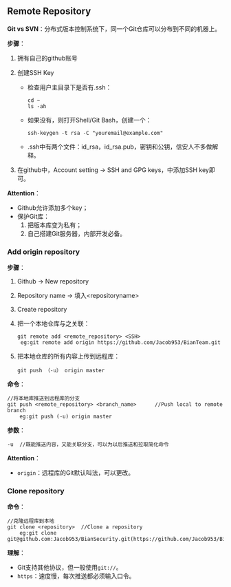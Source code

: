 ## Remote Repository

**Git vs SVN**：分布式版本控制系统下，同一个Git仓库可以分布到不同的机器上。

**步骤**：

1. 拥有自己的github账号

2. 创建SSH Key

   - 检查用户主目录下是否有.ssh：

     ```
     cd ~
     ls -ah
     ```

   - 如果没有，则打开Shell/Git Bash，创建一个：

     ```
     ssh-keygen -t rsa -C "youremail@example.com"
     ```

   - .ssh中有两个文件：id_rsa，id_rsa.pub，密钥和公钥，信安人不多做解释。

3. 在github中，Account setting  $\rightarrow$ SSH and GPG keys，中添加SSH key即可。

**Attention**：

- Github允许添加多个key；
- 保护Git库：
  1. 把版本库变为私有；
  2. 自己搭建Git服务器，内部开发必备。

### Add origin repository

**步骤**：

1. Github $\rightarrow$ New repository

2. Repository name $\rightarrow$ 填入\<repositoryname>

3. Create repository

4. 把一个本地仓库与之关联：

   ```
   git remote add <remote_repository> <SSH>
   	eg:git remote add origin https://github.com/Jacob953/BianTeam.git 
   ```

5. 把本地仓库的所有内容上传到远程库：

   ```
   git push （-u） origin master
   ```

**命令**：

```
//将本地库推送到远程库的分支
git push <remote_repository> <branch_name>		//Push local to remote branch
	eg:git push (-u) origin master
```

**参数**：

```
-u	//既能推送内容，又能关联分支，可以为以后推送和拉取简化命令
```

**Attention**：

- `origin`：远程库的Git默认叫法，可以更改。

### Clone repository

**命令**：

```
//克隆远程库到本地
git clone <repository>	//Clone a repository
	eg:git clone git@github.com:Jacob953/BianSecurity.git(https://github.com/Jacob953/BianSecurity.git)
```

**理解**：

- Git支持其他协议，但一般使用`git://`。
- `https`：速度慢，每次推送都必须输入口令。